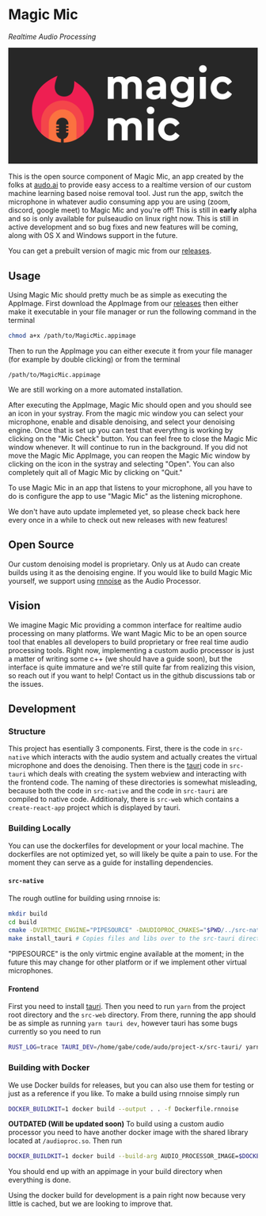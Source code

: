 # Magic Mic

*Realtime Audio Processing*

![Magic Mic Logo](images/logo.png)

This is the open source component of Magic Mic, an app created by the folks
at [audo.ai](https://audo.ai/) to provide easy access to a realtime version of
our custom machine learning based noise removal tool. Just run the app, switch
the microphone in whatever audio consuming app you are using (zoom, discord,
google meet) to Magic Mic and you're off! This is still in **early** alpha and
so is only available for pulseaudio on linux right now. This is still in active development and so bug fixes and new features will be coming, along with OS X and Windows support in the future.

You can get a prebuilt version of magic mic from our [releases](https://github.com/audo-ai/magic-mic/releases).

## Usage
Using Magic Mic should pretty much be as simple as executing the AppImage.
First download the AppImage from our [releases](https://github.com/audo-ai/magic-mic/releases/tag/v0.1.1) then either make it executable in
your file manager or run the following command in the terminal
```sh
chmod a+x /path/to/MagicMic.appimage
```
Then to run the AppImage you can either execute it from your file manager (for example by
double clicking) or from the terminal
```
/path/to/MagicMic.appimage
```
We are still working on a more automated installation.

After executing the AppImage, Magic Mic should open and you should see an icon
in your systray. From the magic mic window you can select your microphone, 
enable and disable denoising, and select your denoising engine. Once that is set up
you can test that everythng is working by clicking on the "Mic Check" button. 
You can feel free to close the Magic Mic window whenever. It will continue
to run in the background. If you did not move the Magic Mic AppImage, you can reopen
the Magic Mic window by clicking on the icon in the systray and selecting "Open".
You can also completely quit all of Magic Mic by clicking on "Quit."

To use Magic Mic in an app that listens to your microphone, all you have to do is
configure the app to use "Magic Mic" as the listening microphone.

We don't have auto update implemeted yet, so please check back here every once in
a while to check out new releases with new features!

## Open Source
Our custom denoising model is proprietary. Only us at Audo can create builds
using it as the denoising engine. If you would like to build Magic Mic yourself,
we support using [rnnoise](https://jmvalin.ca/demo/rnnoise/) as the Audio
Processor.

## Vision
We imagine Magic Mic providing a common interface for realtime audio processing
on many platforms. We want Magic Mic to be an open source tool that enables all
developers to build proprietary or free real time audio processing tools. Right
now, implementing a custom audio processor is just a matter of writing some c++
(we should have a guide soon), but the interface is quite immature and we're
still quite far from realizing this vision, so reach out if you want to help!
Contact us in the github discussions tab or the issues.

## Development
### Structure
This project has esentially 3 components. First, there is the code in `src-native` which interacts with the audio system and actually creates the virtual microphone and does the denoising. Then there is the [tauri](https://tauri.studio/en/) code in `src-tauri` which deals with creating the system webview and interacting with the frontend code. The naming of these directories is somewhat misleading, because both the code in `src-native` and the code in `src-tauri` are compiled to native code. Additionaly, there is `src-web` which contains a `create-react-app` project which is displayed by tauri. 

### Building Locally
You can use the dockerfiles for development or your local machine. The
dockerfiles are not optimized yet, so will likely be quite a pain to use. For
the moment they can serve as a guide for installing dependencies.
#### `src-native`
The rough outline for building using rnnoise is:
```sh
mkdir build
cd build
cmake -DVIRTMIC_ENGINE="PIPESOURCE" -DAUDIOPROC_CMAKES="$PWD/../src-native/RNNoiseAP.cmake" ..
make install_tauri # Copies files and libs over to the src-tauri directory
```
"PIPESOURCE" is the only virtmic engine available at the moment; in the future
this may change for other platform or if we implement other virtual microphones.

#### Frontend
First you need to install [tauri](https://tauri.studio/en/). Then you need to
run `yarn` from the project root directory and the `src-web` directory. From
there, running the app should be as simple as running `yarn tauri dev`, however
tauri has some bugs currently so you need to run
```sh
RUST_LOG=trace TAURI_DEV=/home/gabe/code/audo/project-x/src-tauri/ yarn tauri dev
```
### Building with Docker
We use Docker builds for releases, but you can also use them for testing or just
as a reference if you like. To make a build using rnnoise simply run
```sh
DOCKER_BUILDKIT=1 docker build --output . . -f Dockerfile.rnnoise
```

**OUTDATED (Will be updated soon)**
To build using a custom audio processor you need to have another docker image
with the shared library located at `/audioproc.so`. Then run

```sh
DOCKER_BUILDKIT=1 docker build --build-arg AUDIO_PROCESSOR_IMAGE=$DOCKER_IMAGE .
```
You should end up with an appimage in your build directory when everything is
done.

Using the docker build for development is a pain right now because very little is
cached, but we are looking to improve that.
